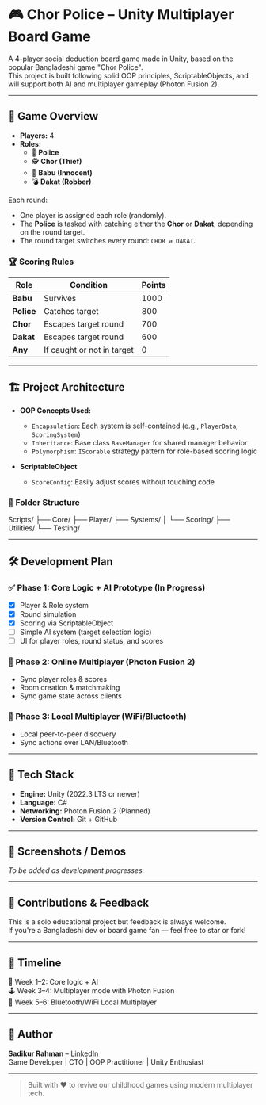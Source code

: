 # 🎮 Chor Police – Unity Multiplayer Board Game

A 4-player social deduction board game made in Unity, based on the popular Bangladeshi game "Chor Police".  
This project is built following solid OOP principles, ScriptableObjects, and will support both AI and multiplayer gameplay (Photon Fusion 2).

---

## 🧠 Game Overview

- **Players:** 4
- **Roles:**  
  - 👮 **Police**  
  - 🕵️ **Chor (Thief)**  
  - 💼 **Babu (Innocent)**  
  - 💣 **Dakat (Robber)**

Each round:
- One player is assigned each role (randomly).
- The **Police** is tasked with catching either the **Chor** or **Dakat**, depending on the round target.
- The round target switches every round: `CHOR ⇄ DAKAT`.

### 🏆 Scoring Rules

| Role     | Condition        | Points |
|----------|------------------|--------|
| **Babu**   | Survives         | 1000   |
| **Police** | Catches target   | 800    |
| **Chor**   | Escapes target round | 700    |
| **Dakat**  | Escapes target round | 600    |
| **Any**    | If caught or not in target | 0      |

---

## 🏗️ Project Architecture

- **OOP Concepts Used:**
  - `Encapsulation`: Each system is self-contained (e.g., `PlayerData`, `ScoringSystem`)
  - `Inheritance`: Base class `BaseManager` for shared manager behavior
  - `Polymorphism`: `IScorable` strategy pattern for role-based scoring logic

- **ScriptableObject**
  - `ScoreConfig`: Easily adjust scores without touching code

### 📁 Folder Structure
Scripts/
├── Core/
├── Player/
├── Systems/
│ └── Scoring/
├── Utilities/
└── Testing/


---

## 🛠️ Development Plan

### ✅ Phase 1: Core Logic + AI Prototype (In Progress)
- [x] Player & Role system
- [x] Round simulation
- [x] Scoring via ScriptableObject
- [ ] Simple AI system (target selection logic)
- [ ] UI for player roles, round status, and scores

### 🔄 Phase 2: Online Multiplayer (Photon Fusion 2)
- Sync player roles & scores
- Room creation & matchmaking
- Sync game state across clients

### 🔄 Phase 3: Local Multiplayer (WiFi/Bluetooth)
- Local peer-to-peer discovery
- Sync actions over LAN/Bluetooth

---

## 🧰 Tech Stack

- **Engine:** Unity (2022.3 LTS or newer)
- **Language:** C#
- **Networking:** Photon Fusion 2 (Planned)
- **Version Control:** Git + GitHub

---

## 📸 Screenshots / Demos

*To be added as development progresses.*

---

## 🤝 Contributions & Feedback

This is a solo educational project but feedback is always welcome.  
If you're a Bangladeshi dev or board game fan — feel free to star or fork!

---

## 📅 Timeline

🧪 Week 1–2: Core logic + AI  
🕹️ Week 3–4: Multiplayer mode with Photon Fusion  
📡 Week 5–6: Bluetooth/WiFi Local Multiplayer

---

## 👤 Author

**Sadikur Rahman** – [LinkedIn](https://www.linkedin.com/in/sadikur-rahman-385232159)  
Game Developer | CTO | OOP Practitioner | Unity Enthusiast

---

> Built with ❤️ to revive our childhood games using modern multiplayer tech.


